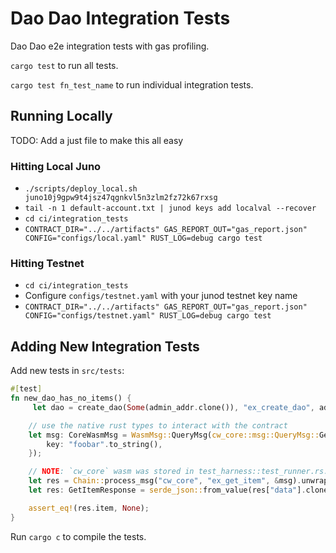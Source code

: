 # Dao Dao Integration Tests

Dao Dao e2e integration tests with gas profiling.

`cargo test` to run all tests.

`cargo test fn_test_name` to run individual integration tests.

## Running Locally

TODO: Add a just file to make this all easy

### Hitting Local Juno
* `./scripts/deploy_local.sh juno10j9gpw9t4jsz47qgnkvl5n3zlm2fz72k67rxsg`
* `tail -n 1 default-account.txt | junod keys add localval --recover`
* `cd ci/integration_tests`
* `CONTRACT_DIR="../../artifacts" GAS_REPORT_OUT="gas_report.json" CONFIG="configs/local.yaml" RUST_LOG=debug cargo test`

### Hitting Testnet
* `cd ci/integration_tests`
* Configure `configs/testnet.yaml` with your junod testnet key name
* `CONTRACT_DIR="../../artifacts" GAS_REPORT_OUT="gas_report.json" CONFIG="configs/testnet.yaml" RUST_LOG=debug cargo test`


## Adding New Integration Tests

Add new tests in `src/tests`:
```rust
#[test]
fn new_dao_has_no_items() {
     let dao = create_dao(Some(admin_addr.clone()), "ex_create_dao", admin_addr);

    // use the native rust types to interact with the contract
    let msg: CoreWasmMsg = WasmMsg::QueryMsg(cw_core::msg::QueryMsg::GetItem {
        key: "foobar".to_string(),
    });

    // NOTE: `cw_core` wasm was stored in test_harness::test_runner.rs:setup()
    let res = Chain::process_msg("cw_core", "ex_get_item", &msg).unwrap();
    let res: GetItemResponse = serde_json::from_value(res["data"].clone()).unwrap();

    assert_eq!(res.item, None);
}
```

Run `cargo c` to compile the tests.
